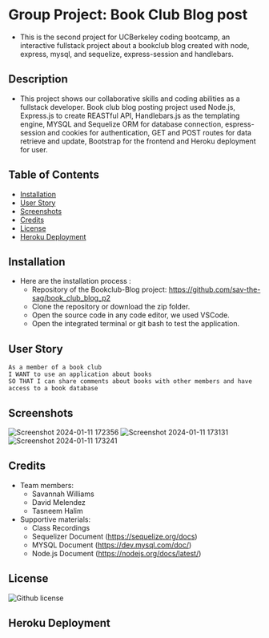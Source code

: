 # Group Project: Book Club Blog post
- This is the second project for UCBerkeley coding bootcamp, an interactive fullstack project about a bookclub blog created with node, express, mysql, and sequelize, express-session and handlebars.
## Description
- This project shows our collaborative skills and coding abilities as a fullstack developer. Book club blog posting project used Node.js, Express.js to create REASTful API, Handlebars.js as the templating engine, MYSQL and Sequelize ORM for database connection, espress-session and cookies for authentication, GET and POST routes for data retrieve and update, Bootstrap for the frontend and Heroku deployment for user.

## Table of Contents
  - [Installation](#installation)
  - [User Story](#user-story)
  - [Screenshots](#screenshots)
  - [Credits](#credits)
  - [License](#license)
  - [Heroku Deployment](#heroku-deployment)

## Installation
- Here are the installation process :
  - Repository of the Bookclub-Blog project:  https://github.com/sav-the-sag/book_club_blog_p2 
  - Clone the repository or download the zip folder.
  - Open the source code in any code editor, we used VSCode.
  - Open the integrated terminal or git bash to test the application.

## User Story 
```
As a member of a book club 
I WANT to use an application about books 
SO THAT I can share comments about books with other members and have access to a book database

```
## Screenshots
![Screenshot 2024-01-11 172356](https://github.com/sav-the-sag/book_club_blog_p2/assets/144732796/c22afa67-a6ed-42dd-8f9b-2e38c6799a71)
![Screenshot 2024-01-11 173131](https://github.com/sav-the-sag/book_club_blog_p2/assets/144732796/81a61b7e-8635-45ca-a66a-59e7a6572c89)
![Screenshot 2024-01-11 173241](https://github.com/sav-the-sag/book_club_blog_p2/assets/144732796/fc7cd1dc-f6e2-467f-a8ba-94c699f3cd48)

## Credits
- Team members:
  - Savannah Williams
  - David Melendez
  - Tasneem Halim
- Supportive materials:
  - Class Recordings
  - Sequelizer Document (https://sequelize.org/docs)
  - MYSQL Document (https://dev.mysql.com/doc/)
  - Node.js Document (https://nodejs.org/docs/latest/)

## License
 ![Github license](https://img.shields.io/badge/license-MIT-blue.svg) 

## Heroku Deployment
